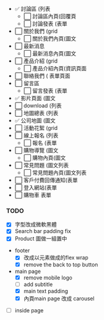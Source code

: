  - ✅ 討論區 (列表 
   - ⬜ 討論區內頁(回覆頁 
   - ⬜ 討論發表 (表單 
 - ⬜ 關於我們 (grid 
   - ⬜ 關於我們內頁(圖文 
 - ⬜ 最新消息 
   - ⬜ 最新消息內頁(圖文 
 - ⬜ 產品介紹 (grid 
   - ⬜ 產品介紹內頁(資訊頁面 
 - ⬜  聯絡我們 ( 表單頁面 
 - ⬜ 留言區 
   - ⬜ 留言發表 (表單 
 - ✅ 影片頁面 (圖文 
 - ⬜ download (列表 
 - ⬜ 地圖總表 (列表 
 - ✅ 公司地圖 (圖文 
 - ⬜ 活動花絮 (grid 
 - ⬜ 線上報名 (列表   
   - ⬜ 報名 (表單 
 - ⬜ 購物導覽 (圖文 
   - ⬜ 購物內頁(圖文 
 - ⬜ 常見問題 (圖文列表 
   - ⬜ 常見問題內頁(圖文列表 
 - ⬜ 客戶付費回傳通知(表單 
 - ⬜ 登入網站(表單 
 - ⬜ 購物車 表單 


### TODO
- [x] 字型改成微軟黑體
- [x] Search bar padding fix
- [x] Product 圖做一組置中

- footer 
  - [x] 改成以元素做成的flex wrap
  - [x] remove the back to top button  

- main page
  - [x] remove mobile logo
  - [ ] add subtitle 
  - [x] main text padding
  - [x] 內頁main page 改成 carousel

- [ ] inside page   